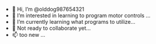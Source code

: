 - 👋 Hi, I’m @olddog987654321
- 👀 I’m interested in learning to program motor controls ...
- 🌱 I’m currently learning what programs to utilize...
- 💞️ Not ready to collaborate yet...
- 📫 too new ...

<!---
olddog987654321/olddog987654321 is a ✨ special ✨ repository because its `README.md` (this file) appears on your GitHub profile.
You can click the Preview link to take a look at your changes.
--->
